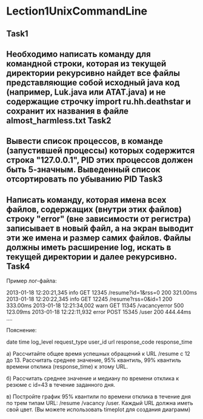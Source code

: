 Lection1UnixCommandLine
=======================
Task1
-----------------------
Необходимо написать команду для командной строки, которая из текущей директории рекурсивно найдет все файлы представляющие собой исходный java код (например, Luk.java или ATAT.java) и не содержащие строчку import ru.hh.deathstar и сохранит их названия в файле almost_harmless.txt
Task2
-----------------------
Вывести список процессов, в команде (запустившей процессы) которых содержится строка "127.0.0.1", PID этих процессов должен быть 5-значным. Выведенный список отсортировать по убыванию PID
Task3
-----------------------
Написать команду, которая имена всех файлов, содержащих (внутри этих файлов) строку "error" (вне зависимости от регистра) записывает в новый файл, а на экран выводит эти же имена и размер самих файлов. Файлы должны иметь расширение log, искать в текущей директории и далее рекурсивно.
Task4
-----------------------
Пример лог-файла:​

2013-01-18 12:20:21,345 info GET  12345 /resume?id=1&rss=0 200
321.00ms
2013-01-18 12:20:22,345 info GET  12245 /resume?rss=0&id=1 200
333.00ms
2013-01-18 12:21:34,002 warn GET 11345 /vacancyerror 500  123.09ms
2013-01-18 12:22:11,932 error POST 15345 /user 200  444.44ms
....

Пояснение:

date time log_level request_type user_id url  response_code response_time

а) Рассчитайте общее время успешных обращений к URL /resume c 12 до 13. Рассчитать среднее значение, 95% квантиль, 99% квантиль времени отклика (response_time) к этому URL.

б) Рассчитать среднее значение и медиану по времени отклика к резюме с id=43 в течение заданного дня.

в) Постройте график 95% квантили по времени отклика в течение дня по трем типам URL: /resume /vacancy /user. Каждый URL должна иметь свой цвет. (Вы можете использовать timeplot для создания диаграмм)
